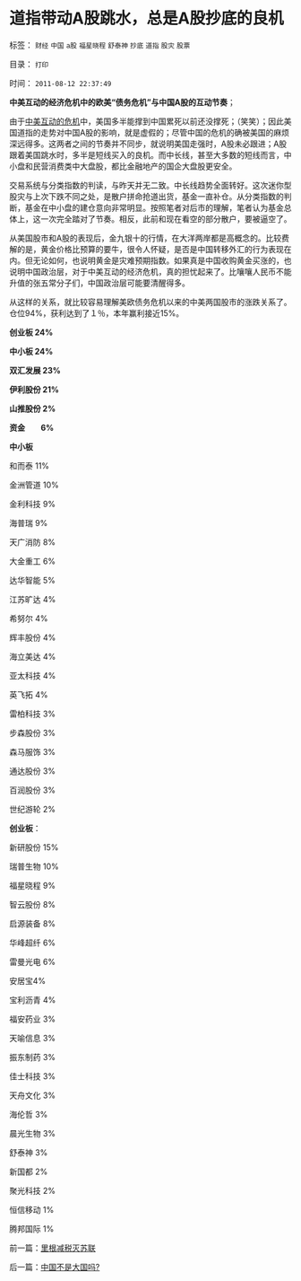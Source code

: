 # 道指带动A股跳水，总是A股抄底的良机

标签： `财经` `中国` `a股` `福星晓程` `舒泰神` `抄底` `道指` `股灾` `股票` 

目录： `打印`

时间： `2011-08-12 22:37:49`

**中美互动的经济危机中的欧美“债务危机”与中国A股的互动节奏**；

由于[中美互动的危机](../../../2009/7/29/中美互动的经济危机.md)中，美国多半能撑到中国累死以前还没撑死；（笑笑）；因此美国道指的走势对中国A股的影响，就是虚假的；尽管中国的危机的确被美国的麻烦深远得多。这两者之间的节奏并不同步，就说明美国走强时，A股未必跟进；A股跟着美国跳水时，多半是短线买入的良机。而中长线，甚至大多数的短线而言，中小盘和民营消费类中大盘股，都比金融地产的国企大盘股更安全。

交易系统与分类指数的判读，与昨天并无二致。中长线趋势全面转好。这次迷你型股灾与上次下跌不同之处，是散户拼命抢道出货，基金一直补仓。从分类指数的判断，基金在中小盘的建仓意向非常明显。按照笔者对后市的理解，笔者认为基金总体上，这一次完全踏对了节奏。相反，此前和现在看空的部分散户，要被逼空了。

从美国股市和A股的表现后，金九银十的行情，在大洋两岸都是高概念的。比较费解的是，黄金价格比预算的要牛，很令人怀疑，是否是中国转移外汇的行为表现在内。但无论如何，也说明黄金是灾难预期指数。如果真是中国收购黄金买涨的，也说明中国政治层，对于中美互动的经济危机，真的担忧起来了。比嚷嚷人民币不能升值的张五常分子们，中国政治层可能要清醒得多。

从这样的关系，就比较容易理解美欧债务危机以来的中美两国股市的涨跌关系了。仓位94%，获利达到了１％，本年赢利接近15%。

**创业板 24%**

**中小板 24%**

**双汇发展 23%**

**伊利股份 21%**

**山推股份 2%**

**资金　　6%**

**中小板**

和而泰 11%

金洲管道 10%

金利科技 9%

海普瑞 9%

天广消防 8%

大金重工 6%

达华智能 5%

江苏旷达 4%

希努尔 4%

辉丰股份 4%

海立美达 4%

亚太科技 4%

英飞拓 4%

雷柏科技 3%

步森股份 3%

森马服饰 3%

通达股份 3%

百润股份 3%

世纪游轮 2%

**创业板**：

新研股份 15%

瑞普生物 10%

福星晓程 9%

智云股份 8%

启源装备 8%

华峰超纤 6%

雷曼光电 6%

安居宝4%

宝利沥青 4%

福安药业 3%

天喻信息 3%

振东制药 3%

佳士科技 3%

天舟文化 3%

海伦哲 3%

晨光生物 3%

舒泰神 3%

新国都 2%

聚光科技 2%

恒信移动 1%

腾邦国际 1%



前一篇：[里根减税灭苏联](../../../2011/8/12/里根减税灭苏联.md)

后一篇：[中国不是大国吗?](../../../2011/8/12/中国不是大国吗？.md)